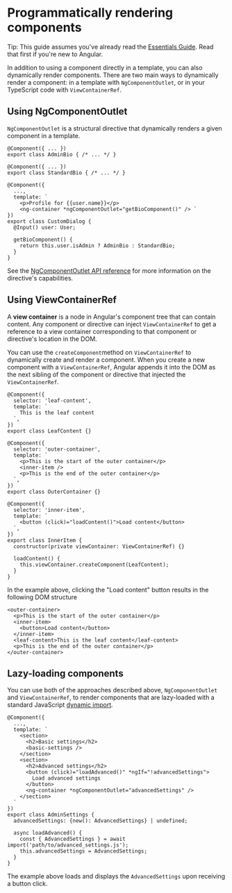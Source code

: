 # Programmatically rendering components

Tip: This guide assumes you've already read the [Essentials Guide](essentials). Read that first if you're new to Angular.

In addition to using a component directly in a template, you can also dynamically render components.
There are two main ways to dynamically render a component: in a template with `NgComponentOutlet`,
or in your TypeScript code with `ViewContainerRef`.

## Using NgComponentOutlet

`NgComponentOutlet` is a structural directive that dynamically renders a given component in a
template.

```angular-ts
@Component({ ... })
export class AdminBio { /* ... */ }

@Component({ ... })
export class StandardBio { /* ... */ }

@Component({
  ...,
  template: `
    <p>Profile for {{user.name}}</p>
    <ng-container *ngComponentOutlet="getBioComponent()" /> `
})
export class CustomDialog {
  @Input() user: User;

  getBioComponent() {
    return this.user.isAdmin ? AdminBio : StandardBio;
  }
}
```

See the [NgComponentOutlet API reference](api/common/NgComponentOutlet) for more information on the
directive's capabilities.

## Using ViewContainerRef

A **view container** is a node in Angular's component tree that can contain content. Any component
or directive can inject `ViewContainerRef` to get a reference to a view container corresponding to
that component or directive's location in the DOM.

You can use the `createComponent`method on `ViewContainerRef` to dynamically create and render a
component. When you create a new component with a `ViewContainerRef`, Angular appends it into the
DOM as the next sibling of the component or directive that injected the `ViewContainerRef`.

```angular-ts
@Component({
  selector: 'leaf-content',
  template: `
    This is the leaf content
  `,
})
export class LeafContent {}

@Component({
  selector: 'outer-container',
  template: `
    <p>This is the start of the outer container</p>
    <inner-item />
    <p>This is the end of the outer container</p>
  `,
})
export class OuterContainer {}

@Component({
  selector: 'inner-item',
  template: `
    <button (click)="loadContent()">Load content</button>
  `,
})
export class InnerItem {
  constructor(private viewContainer: ViewContainerRef) {}

  loadContent() {
    this.viewContainer.createComponent(LeafContent);
  }
}
```

In the example above, clicking the "Load content" button results in the following DOM structure

```angular-html
<outer-container>
  <p>This is the start of the outer container</p>
  <inner-item>
    <button>Load content</button>
  </inner-item>
  <leaf-content>This is the leaf content</leaf-content>
  <p>This is the end of the outer container</p>
</outer-container>
```

## Lazy-loading components

You can use both of the approaches described above, `NgComponentOutlet` and `ViewContainerRef`, to
render components that are lazy-loaded with a standard
JavaScript [dynamic import](https://developer.mozilla.org/docs/Web/JavaScript/Reference/Operators/import).

```angular-ts
@Component({
  ...,
  template: `
    <section>
      <h2>Basic settings</h2>
      <basic-settings />
    </section>
    <section>
      <h2>Advanced settings</h2>
      <button (click)="loadAdvanced()" *ngIf="!advancedSettings">
        Load advanced settings
      </button>
      <ng-container *ngComponentOutlet="advancedSettings" />
    </section>
  `
})
export class AdminSettings {
  advancedSettings: {new(): AdvancedSettings} | undefined;

  async loadAdvanced() {
    const { AdvancedSettings } = await import('path/to/advanced_settings.js');
    this.advancedSettings = AdvancedSettings;
  }
}
```

The example above loads and displays the `AdvancedSettings` upon receiving a button click.
